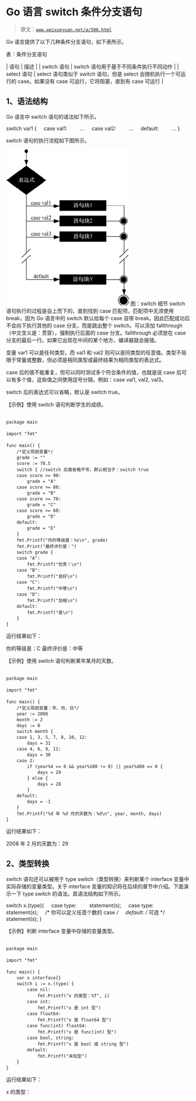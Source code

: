 # Go 语言 switch 条件分支语句

> 原文：[`www.weixueyuan.net/a/506.html`](http://www.weixueyuan.net/a/506.html)

Go 语言提供了以下几种条件分支语句，如下表所示。

表：条件分支语句

| 语句 | 描述 |
| switch 语句 | switch 语句用于基于不同条件执行不同动作 |
| select 语句 | select 语句类似于 switch 语句，但是 select 会随机执行一个可运行的 case。如果没有 case 可运行，它将阻塞，直到有 case 可运行 |

## 1、语法结构

Go 语言中 switch 语句的语法如下所示。

switch var1 {
    case val1:
        ...
    case val2:
        ...
    default:
        ...
}

switch 语句的执行流程如下图所示。

![switch 细节](img/a4adaa7e76e1939d248fb549f9758a94.png)
图：switch 细节
switch 语句执行的过程是自上而下的，直到找到 case 匹配项，匹配项中无须使用 break，因为 Go 语言中的 switch 默认给每个 case 自带 break。因此匹配成功后不会向下执行其他的 case 分支，而是跳出整个 switch。可以添加 fallthrough（中文含义是：贯穿），强制执行后面的 case 分支。fallthrough 必须放在 case 分支的最后一行。如果它出现在中间的某个地方，编译器就会报错。

变量 var1 可以是任何类型，而 val1 和 val2 则可以是同类型的任意值。类型不局限于常量或整数，但必须是相同类型或最终结果为相同类型的表达式。

case 后的值不能重复，但可以同时测试多个符合条件的值，也就是说 case 后可以有多个值，这些值之间使用逗号分隔，例如：case val1, val2, val3。

switch 后的表达式可以省略，默认是 switch true。

【示例】使用 switch 语句判断学生的成绩。

```

package main

import "fmt"

func main() {
    /*定义局部变量*/
    grade := ""
    score := 78.5
    switch { //switch 后面省略不写，默认相当于：switch true
    case score >= 90:
        grade = "A"
    case score >= 80:
        grade = "B"
    case score >= 70:
        grade = "C"
    case score >= 60:
        grade = "D"
    default:
        grade = "E"
    }
    fmt.Printf("你的等级是：%s\n", grade)
    fmt.Print("最终评价是：")
    switch grade {
    case "A":
        fmt.Printf("优秀！\n")
    case "B":
        fmt.Printf("良好\n")
    case "C":
        fmt.Printf("中等\n")
    case "D":
        fmt.Printf("及格\n")
    default:
        fmt.Printf("差\n")
    }
}
```

运行结果如下：

你的等级是：C
最终评价是：中等

【示例】使用 switch 语句判断某年某月的天数。

```

package main

import "fmt"

func main() {
    /*定义局部变量：年、月、日*/
    year := 2008
    month := 2
    days := 0
    switch month {
    case 1, 3, 5, 7, 8, 10, 12:
        days = 31
    case 4, 6, 9, 11:
        days = 30
    case 2:
        if (year%4 == 0 && year%100 != 0) || year%400 == 0 {
            days = 29
        } else {
            days = 28
        }
    default:
        days = -1
    }
    fmt.Printf("%d 年 %d 月的天数为：%d\n", year, month, days)
}
```

运行结果如下：

2008 年 2 月的天数为：29

## 2、类型转换

switch 语句还可以被用于 type switch（类型转换）来判断某个 interface 变量中实际存储的变量类型。关于 interface 变量的知识将在后续的章节中介绍。下面演示一下 type switch 的语法。其语法结构如下所示。

switch x.(type){
    case type:
        statement(s);
    case type:
        statement(s);
    /* 你可以定义任意个数的 case */
    default: /* 可选 */
        statement(s);
}

【示例】判断 interface 变量中存储的变量类型。

```

package main

import "fmt"

func main() {
    var x interface{}
    switch i := x.(type) {
        case nil:
            fmt.Printf("x 的类型：%T", i)
        case int:
            fmt.Printf("x 是 int 型")
        case float64:
            fmt.Printf("x 是 float64 型")
        case func(int) float64:
            fmt.Printf("x 是 func(int) 型")
        case bool, string:
            fmt.Printf("x 是 bool 或 string 型")
        default:
            fmt.Printf("未知型")
    }
}
```

运行结果如下：

x 的类型：<nil>
